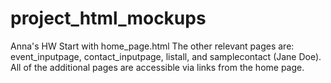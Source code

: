 project_html_mockups
====================

Anna's HW
Start with home_page.html
The other relevant pages are: event_inputpage, contact_inputpage, listall, and samplecontact (Jane Doe).  All of the additional pages are accessible via links from the home page.

